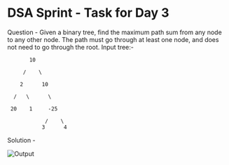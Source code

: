 # DSA Sprint - Task for Day 3
Question - Given a binary tree, find the maximum path sum from any node to any other node. The path must go through at least one node, and does not need to go through the root.
Input tree:-

           10
           
         /    \
         
        2      10
        
      /   \      \
      
     20    1     -25
     
                /    \
               3      4

Solution -

![Output](https://github.com/user-attachments/assets/28c0d518-e284-4ca9-90b4-08b277b0226c)
